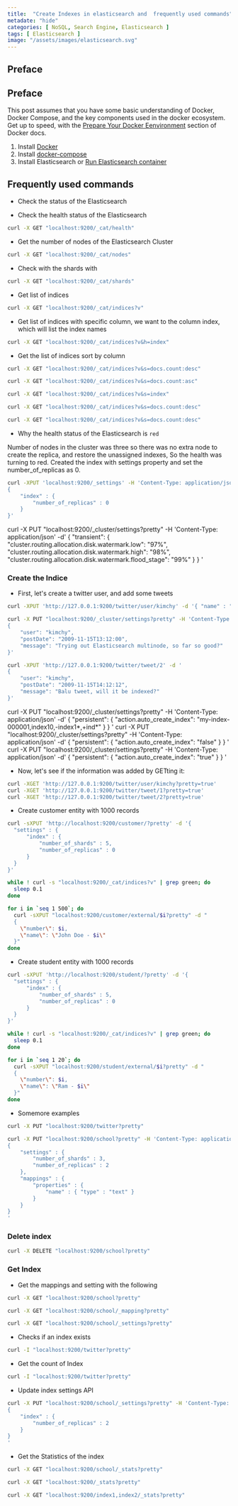 ```yaml
---
title:  "Create Indexes in elasticsearch and  frequently used commands"
metadate: "hide"
categories: [ NoSQL, Search Engine, Elasticsearch ]
tags: [ Elasticsearch ]
image: "/assets/images/elasticsearch.svg"
---
```


## Preface

## Preface

This post assumes that you have some basic understanding of Docker, Docker Compose, and the key components used in the docker ecosystem. Get up to speed, with the [Prepare Your Docker Eenvironment](https://docs.docker.com/get-started/#prepare-your-docker-environment) section of Docker docs.

1. Install [Docker](https://docs.docker.com/install/linux/docker-ce/ubuntu/)
2. Install [docker-compose](https://docs.docker.com/compose/install/)
3. Install Elasticsearch or [Run Elasticsearch container](https://github.com/JinnaBalu/elasticsearch/blob/master/2019-08-29-Elasticsearch-Single-Node-using-Docker-Compose.md)


## Frequently used commands

- Check the status of the Elasticsearch

- Check the health status of the Elasticsearch

```bash
curl -X GET "localhost:9200/_cat/health"
```

- Get the number of nodes of the Elasticsearch Cluster

```bash
curl -X GET "localhost:9200/_cat/nodes"
```

- Check with the shards with 

```bash
curl -X GET "localhost:9200/_cat/shards"
```

- Get list of indices

```bash
curl -X GET "localhost:9200/_cat/indices?v"
```

- Get list of indices with specific column, we want to the column index, which will list the index names

```bash
curl -X GET "localhost:9200/_cat/indices?v&h=index"
```

- Get the list of indices sort by column

```bash
curl -X GET "localhost:9200/_cat/indices?v&s=docs.count:desc"

curl -X GET "localhost:9200/_cat/indices?v&s=docs.count:asc"

curl -X GET "localhost:9200/_cat/indices?v&s=index"

curl -X GET "localhost:9200/_cat/indices?v&s=docs.count:desc"

curl -X GET "localhost:9200/_cat/indices?v&s=docs.count:desc"
```

- Why the health status of the Elasticsearch is `red`

Number of nodes in the cluster was three so there was no extra node to create the replica, and restore the unassigned indexes, So the health was turning to red. Created the index with settings property and set the number_of_replicas as 0.

```bash
curl -XPUT 'localhost:9200/_settings' -H 'Content-Type: application/json' -d '
{
    "index" : {
        "number_of_replicas" : 0
    }
}'
```

curl -X PUT "localhost:9200/_cluster/settings?pretty" -H 'Content-Type: application/json' -d'
{
  "transient": {
    "cluster.routing.allocation.disk.watermark.low": "97%",
    "cluster.routing.allocation.disk.watermark.high": "98%",
    "cluster.routing.allocation.disk.watermark.flood_stage": "99%"
  }
}
'

### Create the Indice

- First, let's create a twitter user, and add some tweets

```bash
curl -XPUT 'http://127.0.0.1:9200/twitter/user/kimchy' -d '{ "name" : "Shay Banon" }'

curl -X PUT "localhost:9200/_cluster/settings?pretty" -H 'Content-Type: application/json' -d'
{
    "user": "kimchy",
    "postDate": "2009-11-15T13:12:00",
    "message": "Trying out Elasticsearch multinode, so far so good?"
}'

curl -XPUT 'http://127.0.0.1:9200/twitter/tweet/2' -d '
{
    "user": "kimchy",
    "postDate": "2009-11-15T14:12:12",
    "message": "Balu tweet, will it be indexed?"
}'
```

curl -X PUT "localhost:9200/_cluster/settings?pretty" -H 'Content-Type: application/json' -d'
{
  "persistent": {
    "action.auto_create_index": "my-index-000001,index10,-index1*,+ind*" 
  }
}
'
curl -X PUT "localhost:9200/_cluster/settings?pretty" -H 'Content-Type: application/json' -d'
{
  "persistent": {
    "action.auto_create_index": "false" 
  }
}
'
curl -X PUT "localhost:9200/_cluster/settings?pretty" -H 'Content-Type: application/json' -d'
{
  "persistent": {
    "action.auto_create_index": "true" 
  }
}
'


- Now, let's see if the information was added by GETting it:

```bash
curl -XGET 'http://127.0.0.1:9200/twitter/user/kimchy?pretty=true'
curl -XGET 'http://127.0.0.1:9200/twitter/tweet/1?pretty=true'
curl -XGET 'http://127.0.0.1:9200/twitter/tweet/2?pretty=true'
```

- Create customer entity with 1000 records 

```bash
curl -sXPUT 'http://localhost:9200/customer/?pretty' -d '{
  "settings" : {
      "index" : {
          "number_of_shards" : 5,
          "number_of_replicas" : 0
      }
  }
}'

while ! curl -s "localhost:9200/_cat/indices?v" | grep green; do
  sleep 0.1
done

for i in `seq 1 500`; do
  curl -sXPUT "localhost:9200/customer/external/$i?pretty" -d "
  {
    \"number\": $i,
    \"name\": \"John Doe - $i\"
  }"
done
```


- Create student entity with 1000 records 

```bash
curl -sXPUT 'http://localhost:9200/student/?pretty' -d '{
  "settings" : {
      "index" : {
          "number_of_shards" : 5,
          "number_of_replicas" : 0
      }
  }
}'

while ! curl -s "localhost:9200/_cat/indices?v" | grep green; do
  sleep 0.1
done

for i in `seq 1 20`; do
  curl -sXPUT "localhost:9200/student/external/$i?pretty" -d "
  {
    \"number\": $i,
    \"name\": \"Ram - $i\"
  }"
done
```

- Somemore examples

```bash
curl -X PUT "localhost:9200/twitter?pretty"

curl -X PUT "localhost:9200/school?pretty" -H 'Content-Type: application/json' -d'
{
    "settings" : {
        "number_of_shards" : 3,
        "number_of_replicas" : 2
    },
    "mappings" : {
        "properties" : {
            "name" : { "type" : "text" }
        }
    }
}
'
```

### Delete index

```bash
curl -X DELETE "localhost:9200/school?pretty"
```

### Get Index

- Get the mappings and setting with the following

```bash
curl -X GET "localhost:9200/school?pretty"

curl -X GET "localhost:9200/school/_mapping?pretty"

curl -X GET "localhost:9200/school/_settings?pretty"

```

- Checks if an index exists

```bash
curl -I "localhost:9200/twitter?pretty"
```

- Get the count of Index

```bash
curl -I "localhost:9200/twitter?pretty"
```

- Update index settings API

```bash
curl -X PUT "localhost:9200/school/_settings?pretty" -H 'Content-Type: application/json' -d'
{
    "index" : {
        "number_of_replicas" : 2
    }
}
'
```

- Get the Statistics of the index

```bash
curl -X GET "localhost:9200/school/_stats?pretty"

curl -X GET "localhost:9200/_stats?pretty"

curl -X GET "localhost:9200/index1,index2/_stats?pretty"
```

